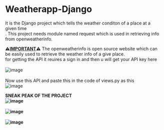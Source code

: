 # Weatherapp-Django

It is the  Django project which tells the weather conditon of a place at a given time
<br>. This project needs module named request which is used in retrieving info from openweatherinfo.

⚠️<b><u>IMPORTANT</b></u>⚠️
The openweatherinfo is open source website which can be easily used to retrieve the weather info of a give place.<br>
for getting the API it reuires a sign in and then u will get your API key here<br>
<br>
![image](https://github.com/Abhishek182005/Weatherapp-Django/assets/164459641/195c71cd-8a58-4d7d-a2f4-019f1b8b881b)
<br>
<br>
Now use this API and paste this in the code of views.py as this
<br>
![image](https://github.com/Abhishek182005/Weatherapp-Django/assets/164459641/3b4c0cb0-7c3e-47bf-81f5-62bc87e65b02)


 <b>SNEAK PEAK OF THE PROJECT<b>
 <br>
 ![image](https://github.com/Abhishek182005/Weatherapp-Django/assets/164459641/d8176371-b1e3-4e3c-8e48-52a19197cff8)
<br>
<br>
![image](https://github.com/Abhishek182005/Weatherapp-Django/assets/164459641/a65919d6-377c-4077-b9a8-eb38b454ebeb)
<br>
<br>
![image](https://github.com/Abhishek182005/Weatherapp-Django/assets/164459641/f1cb5f1b-9b8e-425c-a8d4-fb9d59737236)

